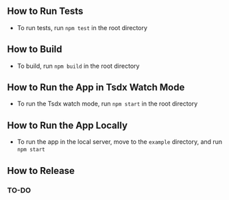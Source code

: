 ## How to Run Tests

- To run tests, run `npm test` in the root directory

## How to Build

- To build, run `npm build` in the root directory

## How to Run the App in Tsdx Watch Mode

- To run the Tsdx watch mode, run `npm start` in the root directory

## How to Run the App Locally

- To run the app in the local server, move to the `example` directory, and run `npm start`

## How to Release

### TO-DO
